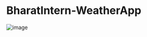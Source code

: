 # BharatIntern-WeatherApp
![image](https://github.com/MeghanaKuruvadi/BharatIntern-WeatherApp/assets/120444030/757a5ca5-64b6-4c74-a0dc-47acd817a852)
